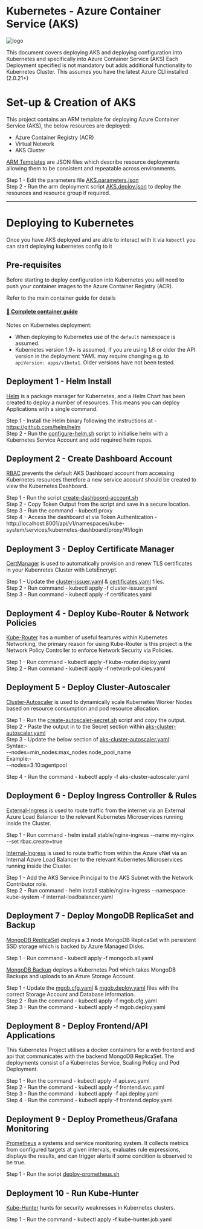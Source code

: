# Kubernetes - Azure Container Service (AKS)

![logo](https://avatars1.githubusercontent.com/u/13629408?s=250)

This document covers deploying AKS and deploying configuration into Kubernetes and specifically into Azure Container Service (AKS) 
Each Deployment specified is not mandatory but adds additional functionality to Kubernetes Cluster.
This assumes you have the latest Azure CLI installed (2.0.21+)

# Set-up & Creation of AKS
This project contains an ARM template for deploying Azure Container Service (AKS), the below resources are deployed:
 - Azure Container Registry (ACR)
 - Virtual Network
 - AKS Cluster

[ARM Templates](https://docs.microsoft.com/en-us/azure/azure-resource-manager/templates-cloud-consistency) are JSON files which describe resource deployments allowing them to be consistent and repeatable across environments.

Step 1 - Edit the parameters file [AKS.parameters.json](https://github.com/ryan-froggatt/K8s/blob/master/arm/AKS.parameters.json)  
Step 2 - Run the arm deployment script [AKS.deploy.json](https://github.com/ryan-froggatt/K8s/blob/master/arm/AKS.deploy.json) to deploy the resources and resource group if required.

---

# Deploying to Kubernetes
Once you have AKS deployed and are able to interact with it via `kubectl` you can start deploying kubernetes config to it

## Pre-requisites 
Before starting to deploy configuration into Kubernetes you will need to push your container images to the Azure Container Registry (ACR).

Refer to the main container guide for details
#### [:page_with_curl: Complete container guide](../docs/containers.md) 

Notes on Kubernetes deployment:
- When deploying to Kubernetes use of the `default` namespace is assumed.
- Kubernetes version 1.9+ is assumed, if you are using 1.8 or older the API version in the deployment YAML may require changing e.g. to `apiVersion: apps/v1beta1`. Older versions have not been tested.


## Deployment 1 - Helm Install
[Helm](https://helm.sh/) is a package manager for Kubernetes, and a Helm Chart has been created to deploy a number of resources. This means you can deploy Applications with a single command.

Step 1 - Install the Helm binary following the instructions at - https://github.com/helm/helm  
Step 2 - Run the [configure-helm.sh](https://github.com/ryan-froggatt/K8s/blob/master/helm/configure-helm.sh) script to initialise helm with a Kubernetes Service Account and add required helm repos.


## Deployment 2 - Create Dashboard Account
[RBAC](https://kubernetes.io/docs/reference/access-authn-authz/rbac/) prevents the default AKS Dashboard account from accessing Kubernetes resources therefore a new service account should be created to view the Kubernetes Dashboard.

Step 1 - Run the script [create-dashboord-account.sh](https://github.com/ryan-froggatt/K8s/blob/master/rbac/create-dashboard-account.sh)  
Step 2 - Copy Token Output from the script and save in a secure location.  
Step 3 - Run the command - kubectl proxy  
Step 4 - Access the dashboard at via Token Authentication - http://localhost:8001/api/v1/namespaces/kube-system/services/kubernetes-dashboard/proxy/#!/login


## Deployment 3 - Deploy Certificate Manager
[CertManager](https://github.com/jetstack/cert-manager) is used to automatically provision and renew TLS certificates in your Kubenretes Cluster with LetsEncrypt.

Step 1 - Update the [cluster-issuer.yaml](https://github.com/ryan-froggatt/K8s/blob/master/cert-manager/cluster-issuer.yaml) & [certificates.yaml](https://github.com/ryan-froggatt/K8s/blob/master/cert-manager/certificates.yaml) files.  
Step 2 - Run command - kubectl apply -f cluster-issuer.yaml  
Step 3 - Run command - kubectl apply -f certificates.yaml


## Deployment 4 - Deploy Kube-Router & Network Policies
[Kube-Router](https://github.com/cloudnativelabs/kube-router) has a number of useful feartures within Kubernetes Networking, the primary reason for using Kube-Router is this project is the Network Policy Controller to enforce Network Security via Policies.

Step 1 - Run command - kubectl apply -f kube-router.deploy.yaml  
Step 2 - Run command - kubectl apply -f network-policies.yaml


## Deployment 5 - Deploy Cluster-Autoscaler
[Cluster-Autoscaler](https://github.com/kubernetes/autoscaler/tree/master/cluster-autoscaler) is used to dynamically scale Kubernetes Worker Nodes based on resource consumption and pod resource allocation.

Step 1 - Run the [create-autoscaler-secret.sh](https://github.com/ryan-froggatt/K8s/blob/master/autoscaler/create-autoscaler-secret.sh) script and copy the output.  
Step 2 - Paste the output in to the Secret section within [aks-cluster-autoscaler.yaml](https://github.com/ryan-froggatt/K8s/blob/master/autoscaler/aks-cluster-autoscaler.yaml])  
Step 3 - Update the below section of [aks-cluster-autoscaler.yaml](https://github.com/ryan-froggatt/K8s/blob/master/autoscaler/aks-cluster-autoscaler.yaml]):  
Syntax:-  
--nodes=min_nodes:max_nodes:node_pool_name  
Example:-  
--nodes=3:10:agentpool  

Step 4 - Run the command - kubectl apply -f aks-cluster-autoscaler.yaml

## Deployment 6 - Deploy Ingress Controller & Rules
[External-Ingress](https://github.com/kubernetes/ingress-nginx) is used to route traffic from the internet via an External Azure Load Balancer to the relevant Kubernetes Microservices running inside the Cluster.

Step 1  - Run command - helm install stable/nginx-ingress --name my-nginx --set rbac.create=true


[Internal-Ingress](https://docs.microsoft.com/en-us/azure/aks/internal-lb) is used to route traffic from within the Azure vNet via an Internal Azure Load Balancer to the relevant Kubernetes Microservices running inside the Cluster.

Step 1 - Add the AKS Service Principal to the AKS Subnet with the Network Contributor role.  
Step 2 - Run command - helm install stable/nginx-ingress --namespace kube-system -f internal-loadbalancer.yaml


## Deployment 7 - Deploy MongoDB ReplicaSet and Backup
[MongoDB ReplicaSet](https://github.com/cvallance/mongo-k8s-sidecar) deploys a 3 node MongoDB ReplicaSet with persistent SSD storage which is backed by Azure Managed Disks.

Step 1 - Run command - kubectl apply -f mongodb.all.yaml


[MongoDB Backup](https://github.com/stefanprodan/mgob) deploys a Kubernetes Pod which takes MongoDB Backups and uploads to an Azure Storage Account.

Step 1 - Update the [mgob.cfg.yaml](https://github.com/ryan-froggatt/K8s/blob/master/deployments/mongo/mgob.cfg.yaml) & [mgob.deploy.yaml](https://github.com/ryan-froggatt/K8s/blob/master/deployments/mongo/mgob.deploy.yaml) files with the correct Storage Account and Database information.  
Step 2 - Run the command - kubectl apply -f mgob.cfg.yaml  
Step 3 - Run the command - kubectl apply -f mgob.deploy.yaml


## Deployment 8 - Deploy Frontend/API Applications
This Kubernetes Project utilises a docker containers for a web frontend and api that communicates with the backend MongoDB ReplicaSet. The deployments consist of a Kubernetes Service, Scaling Policy and Pod Deployment.

Step 1 - Run the command - kubectl apply -f api.svc.yaml  
Step 2 - Run the command - kubectl apply -f frontend.svc.yaml  
Step 3 - Run the command - kubectl apply -f api.deploy.yaml  
Step 4 - Run the command - kubectl apply -f frontend.deploy.yaml


## Deployment 9 - Deploy Prometheus/Grafana Monitoring
[Prometheus](https://github.com/prometheus/prometheus) a systems and service monitoring system. It collects metrics from configured targets at given intervals, evaluates rule expressions, displays the results, and can trigger alerts if some condition is observed to be true.

Step 1 - Run the script [deploy-prometheus.sh](https://github.com/ryan-froggatt/K8s/blob/master/prometheus/deploy-prometheus.sh)

## Deployment 10 - Run Kube-Hunter
[Kube-Hunter](https://github.com/aquasecurity/kube-hunter) hunts for security weaknesses in Kubernetes clusters.

Step 1 - Run the command - kubectl apply -f kube-hunter.job.yaml

